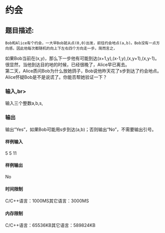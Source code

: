 # 约会

 ## 题目描述:<br>								
    Bob和Alice有个约会，一大早Bob就从点(0,0)出发，前往约会地点(a,b)。Bob没有一点方向感，因此他每次都随机的向上下左右四个方向走一步。简而言之，
如果Bob当前在(x,y)，那么下一步他有可能到达(x+1,y),(x-1,y),(x,y+1),(x,y-1)。很显然，当他到达目的地的时候，已经很晚了，Alice早已离去。<br>
第二天，Alice质问Bob为什么放她鸽子，Bob说他昨天花了s步到达了约会地点。Alice怀疑Bob是不是说谎了。你能否帮她验证一下？
								
### 输入,br>
输入三个整数a,b,s,<br> 
### 输出<br> 
输出“Yes”，如果Bob可能用s步到达(a,b)；否则输出“No”，不需要输出引号。<br> 

#### 样例输入<br> 
5 5 11
#### 样例输出<br> 
No

#### 时间限制<br> 
C/C++语言：1000MS其它语言：3000MS<br> 	
#### 内存限制<br> 
C/C++语言：65536KB其它语言：589824KB<br> 


